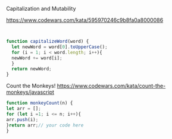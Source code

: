 Capitalization and Mutability

https://www.codewars.com/kata/595970246c9b8fa0a8000086

```javascript


function capitalizeWord(word) {
  let newWord = word[0].toUpperCase();
  for (i = 1; i < word.length; i++){
  newWord += word[i];
  }
  return newWord;
}
```
Count the Monkeys!
https://www.codewars.com/kata/count-the-monkeys/javascript
```javascript
function monkeyCount(n) {
let arr = [];
for (let i =1; i <= n; i++){
arr.push(i);
}return arr;// your code here
}
```